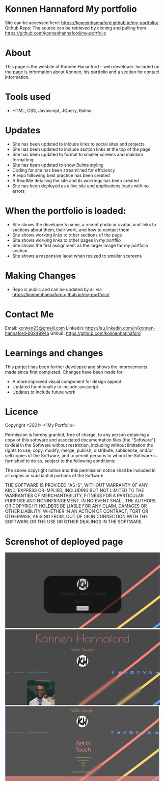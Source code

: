 # Konnen Hannaford My portfolio

Site can be accessed here: https://konnenhannaford.github.io/my-portfolio/
Github Repo: The source can be retrieved by cloning and pulling from https://github.com/konnenhannaford/my-portfolio

# About
This page is the wesbite of Konnen Hananford - web developer. Included on the page is information about Konnen, his portfolio and a section for contact information.

# Tools used
- HTML, CSS, Javascript, JQuery, Bulma

# Updates
- Site has been updated to inlcude links to social sites and projects
- Site has been updated to include section links at the top of the page
- Site has been updated to format to smaller screens and maintain formatting
- Site has been updated to show Bulma styling
- Coding for site has been streamlined for efficiency 
- A repo following best practice has been created 
- A ReadMe detailing the site and its workings has been created
- Site has been deployed as a live site and applications loads with no errors

# When the portfolio is loaded:
- Site shows the developer's name, a recent photo or avatar, and links to sections about them, their work, and how to contact them
- Site shows working links to other sections of the page
- Site shows working links to other pages in my portflio
- Site shows the first assignment as the larger image for my portfolio section
- Site shows a responsive laout when resized to smaller scereens

# Making Changes
- Repo is public and can be updated by all via https://konnenhannaford.github.io/my-portfolio/

# Contact Me
Email: konnen23@gmaill.com
Linkedin: https://au.linkedin.com/in/konnen-hannaford-b024994a
Github: https://github.com/konnenhannaford

# Learnings and changes
This porject has been further developed and shows the improvements made since first completed.  Changes have been made for:
- A more improved visual component for design appeal
- Updated fucntionality to include javascript
- Updates to include future work

# Licence
Copyright <2021> <1My Portfolio>

Permission is hereby granted, free of charge, to any person obtaining a copy of this software and associated documentation files (the "Software"), to deal in the Software without restriction, including without limitation the rights to use, copy, modify, merge, publish, distribute, sublicense, and/or sell copies of the Software, and to permit persons to whom the Software is furnished to do so, subject to the following conditions:

The above copyright notice and this permission notice shall be included in all copies or substantial portions of the Software.

THE SOFTWARE IS PROVIDED "AS IS", WITHOUT WARRANTY OF ANY KIND, EXPRESS OR IMPLIED, INCLUDING BUT NOT LIMITED TO THE WARRANTIES OF MERCHANTABILITY, FITNESS FOR A PARTICULAR PURPOSE AND NONINFRINGEMENT. IN NO EVENT SHALL THE AUTHORS OR COPYRIGHT HOLDERS BE LIABLE FOR ANY CLAIM, DAMAGES OR OTHER LIABILITY, WHETHER IN AN ACTION OF CONTRACT, TORT OR OTHERWISE, ARISING FROM, OUT OF OR IN CONNECTION WITH THE SOFTWARE OR THE USE OR OTHER DEALINGS IN THE SOFTWARE.


# Screnshot of deployed page
![Deployed Page](images/sitess1.png)
![Deployed Page](images/sitess2.png)
![Deployed Page](images/sitess3.png)


